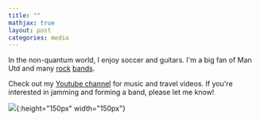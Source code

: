 ```yaml
---
title: ""
mathjax: true
layout: post
categories: media
---
```


In the non-quantum world, I enjoy soccer and guitars. I'm a big fan of Man Utd and many [rock](https://open.spotify.com/album/4LH4d3cOWNNsVw41Gqt2kv?si=vqoEJGv7R1WjQhBv7lSs4w) [bands](https://open.spotify.com/album/50o7kf2wLwVmOTVYJOTplm?si=Hi_6v8fpQOa45iJ3jyUYHA).

Check out my [Youtube channel](https://www.youtube.com/channel/UCj8OV-Yj8NpdLTZPVJ3IDpw) for music and travel videos. If you're interested in jamming and forming a band, please let me know!

![](https://nguyenquantum.github.io/yayyyy.png){:height="150px" width="150px"}
